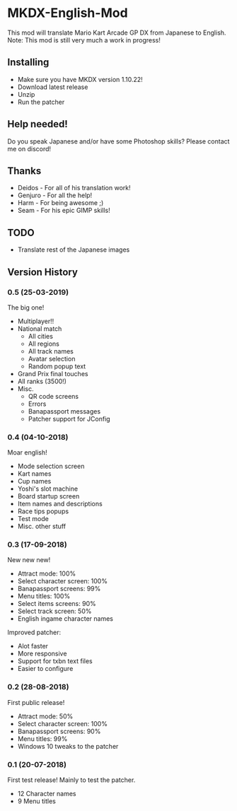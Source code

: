 # MKDX-English-Mod

This mod will translate Mario Kart Arcade GP DX from Japanese to English.  
Note: This mod is still very much a work in progress!

## Installing

* Make sure you have MKDX version 1.10.22!
* Download latest release
* Unzip
* Run the patcher

## Help needed!

Do you speak Japanese and/or have some Photoshop skills? Please contact me on discord!

## Thanks

* Deidos - For all of his translation work!
* Genjuro - For all the help!
* Harm - For being awesome ;)
* Seam - For his epic GIMP skills!

## TODO

* Translate rest of the Japanese images

## Version History

### 0.5 (25-03-2019)

The big one!

* Multiplayer!!
* National match
  * All cities
  * All regions
  * All track names
  * Avatar selection
  * Random popup text
* Grand Prix final touches
* All ranks (3500!)
* Misc.
  * QR code screens
  * Errors
  * Banapassport messages
  * Patcher support for JConfig

### 0.4 (04-10-2018)

Moar english!

* Mode selection screen
* Kart names
* Cup names
* Yoshi's slot machine
* Board startup screen
* Item names and descriptions
* Race tips popups
* Test mode
* Misc. other stuff

### 0.3 (17-09-2018)

New new new!

* Attract mode: 100%
* Select character screen: 100%
* Banapassport screens: 99%
* Menu titles: 100%
* Select items screens: 90%
* Select track screen: 50%
* English ingame character names

Improved patcher:
* Alot faster
* More responsive
* Support for txbn text files
* Easier to configure

### 0.2 (28-08-2018)

First public release!

* Attract mode: 50%
* Select character screen: 100%
* Banapassport screens: 90%
* Menu titles: 99%
* Windows 10 tweaks to the patcher

### 0.1 (20-07-2018)

First test release! Mainly to test the patcher.

* 12 Character names
* 9 Menu titles